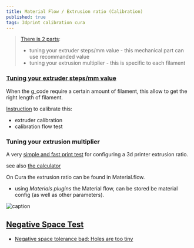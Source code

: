```yaml
---
title: Material Flow / Extrusion ratio (Calibration)
published: true
tags: 3dprint calibration cura
---
```

> [There is 2 parts](https://mattshub.com/blogs/blog/extruder-calibration):  
> - tuning your extruder steps/mm value - this mechanical part can use recommanded value  
> - tuning your extrusion multiplier - this is specific to each filament  

### [Tuning your extruder steps/mm value ](https://www.youtube.com/watch?v=W901s6zTwiw)

When the g_code require a certain amount of filament, this allow to get the right length of filament.

[Instruction](https://youtu.be/W901s6zTwiw?feature=shared&t=140) to calibrate this:

- extruder calibration
- calibration flow test

### Tuning your extrusion multiplier
A very [simple and fast print test](https://www.thingiverse.com/thing:1622868) for configuring a 3d printer extrusion ratio. 

see also [the calculator](https://docs.google.com/spreadsheets/d/11wnlCU2EVHg3Nl7GxisAegoGicogK_QTkMjRavwx0ME/edit#gid=0)

On Cura the extrusion ratio can be found in Material.flow.
- using _Materials plugins_ the Material flow, can be stored be material config (as well as other parameters).

![caption](https://cdn.thingiverse.com/renders/11/c2/95/b9/69/061304fbd5a1101cb5cfe3cc23979c49_preview_featured.jpg)

## [Negative Space Test](https://www.matterhackers.com/articles/top-ten-prints-to-calibrate-your-3d-printer)
- [Negative space tolerance bad: Holes are too tiny](https://www.reddit.com/r/FixMyPrint/comments/4acmp5/negative_space_tolerance_bad_holes_are_too_tiny/)
